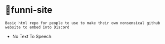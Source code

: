 # 🤯funni-site
```
Basic html repo for people to use to make their own nonsensical github website to embed into Discord
```
- No Text To Speech
